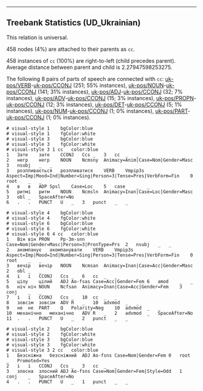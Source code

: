 

--------------------------------------------------------------------------------

## Treebank Statistics (UD_Ukrainian)

This relation is universal.

458 nodes (4%) are attached to their parents as `cc`.

458 instances of `cc` (100%) are right-to-left (child precedes parent).
Average distance between parent and child is 2.27947598253275.

The following 8 pairs of parts of speech are connected with `cc`: [uk-pos/VERB]()-[uk-pos/CCONJ]() (251; 55% instances), [uk-pos/NOUN]()-[uk-pos/CCONJ]() (141; 31% instances), [uk-pos/ADJ]()-[uk-pos/CCONJ]() (32; 7% instances), [uk-pos/ADV]()-[uk-pos/CCONJ]() (15; 3% instances), [uk-pos/PROPN]()-[uk-pos/CCONJ]() (12; 3% instances), [uk-pos/DET]()-[uk-pos/CCONJ]() (5; 1% instances), [uk-pos/NUM]()-[uk-pos/CCONJ]() (1; 0% instances), [uk-pos/PART]()-[uk-pos/CCONJ]() (1; 0% instances).


~~~ conllu
# visual-style 1	bgColor:blue
# visual-style 1	fgColor:white
# visual-style 3	bgColor:blue
# visual-style 3	fgColor:white
# visual-style 3 1 cc	color:blue
1	Зате	зате	CCONJ	Ccs	_	3	cc	_	_
2	негр	негр	NOUN	Ncmsny	Animacy=Anim|Case=Nom|Gender=Masc	3	nsubj	_	_
3	розпливається	розпливатися	VERB	Vmpip3s	Aspect=Imp|Mood=Ind|Number=Sing|Person=3|Tense=Pres|VerbForm=Fin	0	root	_	_
4	в	в	ADP	Spsl	Case=Loc	5	case	_	_
5	ритмі	ритм	NOUN	Ncmsln	Animacy=Inan|Case=Loc|Gender=Masc	3	obl	_	SpaceAfter=No
6	.	.	PUNCT	U	_	3	punct	_	_

~~~


~~~ conllu
# visual-style 4	bgColor:blue
# visual-style 4	fgColor:white
# visual-style 6	bgColor:blue
# visual-style 6	fgColor:white
# visual-style 6 4 cc	color:blue
1	Він	він	PRON	Pp-3m-snn	Case=Nom|Gender=Masc|Person=3|PronType=Prs	2	nsubj	_	_
2	акомпанує	акомпанувати	VERB	Vmpip3s	Aspect=Imp|Mood=Ind|Number=Sing|Person=3|Tense=Pres|VerbForm=Fin	0	root	_	_
3	вечір	вечір	NOUN	Ncmsan	Animacy=Inan|Case=Acc|Gender=Masc	2	obl	_	_
4	і	і	CCONJ	Ccs	_	6	cc	_	_
5	цілу	цілий	ADJ	Ao-fsas	Case=Acc|Gender=Fem	6	amod	_	_
6	ніч	ніч	NOUN	Ncfsan	Animacy=Inan|Case=Acc|Gender=Fem	3	conj	_	_
7	і	і	CCONJ	Ccs	_	10	cc	_	_
8	зовсім	зовсім	ADV	R	_	10	advmod	_	_
9	не	не	PART	Q	Polarity=Neg	10	advmod	_	_
10	механічно	механічно	ADV	R	_	2	advmod	_	SpaceAfter=No
11	.	.	PUNCT	U	_	2	punct	_	_

~~~


~~~ conllu
# visual-style 2	bgColor:blue
# visual-style 2	fgColor:white
# visual-style 3	bgColor:blue
# visual-style 3	fgColor:white
# visual-style 3 2 cc	color:blue
1	Безсніжна	безсніжний	ADJ	Ao-fsns	Case=Nom|Gender=Fem	0	root	_	Promoted=Yes
2	і	і	CCONJ	Ccs	_	3	cc	_	_
3	злосна	злосний	ADJ	Ao-fsns	Case=Nom|Gender=Fem|Style=Odd	1	conj	_	SpaceAfter=No
4	.	.	PUNCT	U	_	1	punct	_	_

~~~


